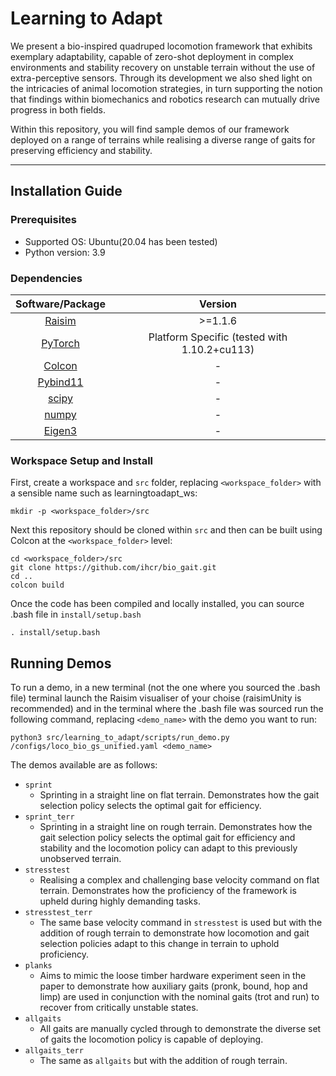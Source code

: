 # Learning to Adapt

We present a bio-inspired quadruped locomotion framework that exhibits exemplary adaptability, capable of zero-shot deployment in complex environments and stability recovery on unstable terrain without the use of extra-perceptive sensors. Through its development we also shed light on the intricacies of animal locomotion strategies, in turn supporting the notion that findings within biomechanics and robotics research can mutually drive progress in both fields.

Within this repository, you will find sample demos of our framework deployed on a range of terrains while realising a diverse range of gaits for preserving efficiency and stability.

-------------------

## Installation Guide

### Prerequisites

- Supported OS: Ubuntu(20.04 has been tested)
- Python version: 3.9


### Dependencies
| Software/Package | Version |
|:--:|:--:|
| [Raisim](https://raisim.com/) | \>=1.1.6 |
| [PyTorch](https://pytorch.org/) | Platform Specific (tested with 1.10.2+cu113) |
| [Colcon](https://colcon.readthedocs.io/en/released/) | - |
| [Pybind11](https://pybind11.readthedocs.io/en/stable/index.html) | - |
| [scipy](https://scipy.org/) | - |
| [numpy](https://numpy.org/) | - |
| [Eigen3](https://eigen.tuxfamily.org/index.php?title=Main_Page) | - |

### Workspace Setup and Install
First, create a workspace and `src` folder, replacing `<workspace_folder>` with a sensible name such as learningtoadapt_ws:
```
mkdir -p <workspace_folder>/src
```
Next this repository should be cloned within `src` and then can be built using Colcon at the `<workspace_folder>` level:
```
cd <workspace_folder>/src
git clone https://github.com/ihcr/bio_gait.git
cd ..
colcon build
```
Once the code has been compiled and locally installed, you can source .bash file in `install/setup.bash`
```
. install/setup.bash
```

## Running Demos
To run a demo, in a new terminal (not the one where you sourced the .bash file) terminal launch the Raisim visualiser of your choise (raisimUnity is recommended) and in the terminal where the .bash file was sourced run the following command, replacing `<demo_name>` with the demo you want to run:
```
python3 src/learning_to_adapt/scripts/run_demo.py /configs/loco_bio_gs_unified.yaml <demo_name>
```
The demos available are as follows:
- `sprint`
    - Sprinting in a straight line on flat terrain. Demonstrates how the gait selection policy selects the optimal gait for efficiency.
- `sprint_terr`
    - Sprinting in a straight line on rough terrain. Demonstrates how the gait selection policy selects the optimal gait for efficiency and stability and the locomotion policy can adapt to this previously unobserved terrain.
- `stresstest`
    - Realising a complex and challenging base velocity command on flat terrain. Demonstrates how the proficiency of the framework is upheld during highly demanding tasks.
- `stresstest_terr`
    - The same base velocity command in `stresstest` is used but with the addition of rough terrain to demonstrate how locomotion and gait selection policies adapt to this change in terrain to uphold proficiency.
- `planks`
    - Aims to mimic the loose timber hardware experiment seen in the paper to demonstrate how auxiliary gaits (pronk, bound, hop and limp) are used in conjunction with the nominal gaits (trot and run) to recover from critically unstable states.
- `allgaits`
    - All gaits are manually cycled through to demonstrate the diverse set of gaits the locomotion policy is capable of deploying.
- `allgaits_terr`
    - The same as `allgaits` but with the addition of rough terrain.
